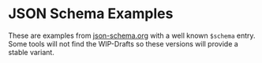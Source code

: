 # JSON Schema Examples

These are examples from [json-schema.org](http://json-schema.org/learn/) with a well known `$schema`
entry. Some tools will not find the WIP-Drafts so these versions will provide a stable
variant.
